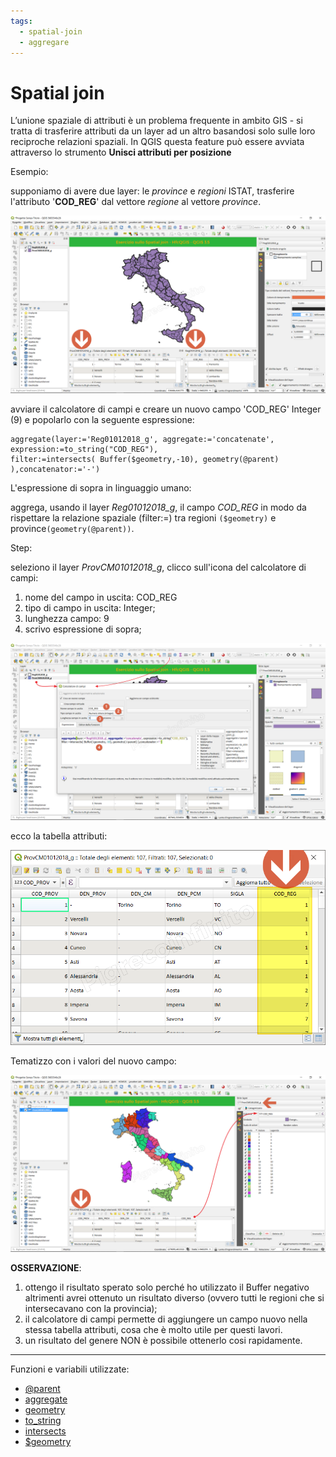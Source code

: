 ```yaml
---
tags:
  - spatial-join
  - aggregare
---
```


# Spatial join 

L’unione spaziale di attributi è un problema frequente in ambito GIS - si tratta di trasferire attributi da un layer ad un altro basandosi solo sulle loro reciproche relazioni spaziali. In QGIS questa feature può essere avviata attraverso lo strumento **Unisci attributi per posizione** 

Esempio:

supponiamo di avere due layer: le _province_ e _regioni_ ISTAT, trasferire l'attributo '**COD_REG**' dal vettore _regione_ al vettore _province_.

[![tema](../img/esempi/spatial_join/spatial_join1.png)](../img/esempi/spatial_join/spatial_join1.png)

avviare il calcolatore di campi e creare un nuovo campo 'COD_REG' Integer (9) e popolarlo con la seguente espressione:

```
aggregate(layer:='Reg01012018_g', aggregate:='concatenate', expression:=to_string("COD_REG"), 
filter:=intersects( Buffer($geometry,-10), geometry(@parent) ),concatenator:='-') 
```

L'espressione di sopra in linguaggio umano:

aggrega, usando il layer _Reg01012018_g_, il campo _COD_REG_ in modo da rispettare la relazione spaziale (filter:=) tra regioni `($geometry)` e province`(geometry(@parent))`.

Step:

seleziono il layer _ProvCM01012018_g_, clicco sull'icona del calcolatore di campi:

1. nome del campo in uscita: COD_REG
2. tipo di campo in uscita: Integer;
3. lunghezza campo: 9
4. scrivo espressione di sopra;


[![tema](../img/esempi/spatial_join/spatial_join2.png)](../img/esempi/spatial_join/spatial_join2.png)

ecco la tabella attributi:

[![tema](../img/esempi/spatial_join/spatial_join3.png)](../img/esempi/spatial_join/spatial_join3.png)

Tematizzo con i valori del nuovo campo:

[![tema](../img/esempi/spatial_join/spatial_join4.png)](../img/esempi/spatial_join/spatial_join4.png)

**OSSERVAZIONE**:

1. ottengo il risultato sperato solo perché ho utilizzato il Buffer negativo altrimenti avrei ottenuto un risultato diverso (ovvero tutti le regioni che si intersecavano con la provincia);
2. il calcolatore di campi permette di aggiungere un campo nuovo nella stessa tabella attributi, cosa che è molto utile per questi lavori.
3. un risultato del genere NON è possibile ottenerlo cosi rapidamente.

---

Funzioni e variabili utilizzate:

* [@parent](../gr_funzioni/variabili/parent.md)
* [aggregate](../gr_funzioni/aggrega/aggrega_unico.md#aggregate)
* [geometry](../gr_funzioni/geometria/geometria_unico.md#geometry)
* [to_string](../gr_funzioni/stringhe_di_testo/stringhe_di_testo_unico.md#to_string)
* [intersects](../gr_funzioni/geometria/geometria_unico.md#intersects)
* [\$geometry](../gr_funzioni/geometria/geometria_unico.md#geometry)
